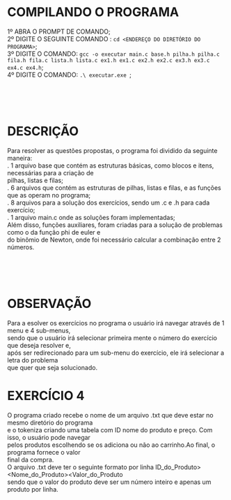 # COMPILANDO O PROGRAMA<br>

1º ABRA O PROMPT DE COMANDO;<br>
2º DIGITE O SEGUINTE COMANDO : ```cd <ENDEREÇO DO DIRETÓRIO DO PROGRAMA>```;<br>
3º DIGITE O COMANDO: ```gcc -o executar main.c base.h pilha.h pilha.c fila.h fila.c lista.h lista.c ex1.h ex1.c ex2.h ex2.c ex3.h ex3.c ex4.c ex4.h```;<br>
4º DIGITE O COMANDO: ```.\ executar.exe ```;<br>


<br><br><br>
# DESCRIÇÃO<br>

Para resolver as questões propostas, o programa foi dividido da seguinte maneira:<br>
. 1 arquivo base que contém as estruturas básicas, como blocos e itens, necessárias para a criação de<br>
pilhas, listas e filas;<br>
. 6 arquivos que contém as estruturas de pilhas, listas e filas, e as funções que as operam no programa;<br>
. 8 arquivos para a solução dos exercícios, sendo um .c e .h para cada exercício;<br>
. 1 arquivo main.c onde as soluções foram implementadas;<br>
Além disso, funções auxiliares, foram criadas para a solução de problemas como o da função phi de euler e<br>
do binômio de Newton, onde foi necessário calcular a combinação entre 2 números.<br>



<br><br><br>
# OBSERVAÇÃO<br>
Para a esolver os exercícios no programa o usuário irá navegar através de 1 menu e 4 sub-menus,<br>
sendo que o usuário irá selecionar primeira mente o número do exercício que deseja resolver e,<br>
após ser redirecionado para um sub-menu do exercício, ele irá selecionar a letra do problema<br>
que quer que seja solucionado.<br>


# EXERCÍCIO 4<br>
O programa criado recebe o nome de um arquivo .txt que deve estar no mesmo diretório do programa<br>
e o tokeniza criando uma tabela com ID nome do produto e preço. Com isso, o usuário pode navegar<br>
pelos produtos escolhendo se os adiciona ou não ao carrinho.Ao final, o programa fornece o valor <br>
final da compra.<br>
O arquivo .txt deve ter o seguinte formato por linha ID_do_Produto><Nome_do_Produto><Valor_do_Produto<br>
sendo que o valor do produto deve ser um número inteiro e apenas um produto por linha.

